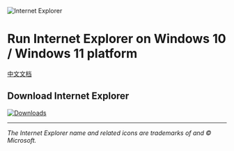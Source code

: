 ![Internet Explorer](Internet_Explorer.ico)
# Run Internet Explorer on Windows 10 / Windows 11 platform
[中文文档](./READMEmd)
## Download Internet Explorer
[![Downloads](https://img.shields.io/github/downloads/ksda9001/Internet_Explorer/total.svg?style=flat)](https://github.com/ksda9001/Internet_Explorer/releases)

---
*The Internet Explorer name and related icons are trademarks of and © Microsoft.*